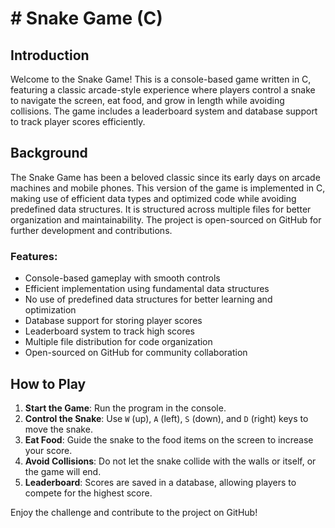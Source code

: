 # # Snake Game (C)

## Introduction
Welcome to the Snake Game! This is a console-based game written in C, featuring a classic arcade-style experience where players control a snake to navigate the screen, eat food, and grow in length while avoiding collisions. The game includes a leaderboard system and database support to track player scores efficiently.

## Background
The Snake Game has been a beloved classic since its early days on arcade machines and mobile phones. This version of the game is implemented in C, making use of efficient data types and optimized code while avoiding predefined data structures. It is structured across multiple files for better organization and maintainability. The project is open-sourced on GitHub for further development and contributions.

### Features:
- Console-based gameplay with smooth controls
- Efficient implementation using fundamental data structures
- No use of predefined data structures for better learning and optimization
- Database support for storing player scores
- Leaderboard system to track high scores
- Multiple file distribution for code organization
- Open-sourced on GitHub for community collaboration

## How to Play
1. **Start the Game**: Run the program in the console.
2. **Control the Snake**: Use `W` (up), `A` (left), `S` (down), and `D` (right) keys to move the snake.
3. **Eat Food**: Guide the snake to the food items on the screen to increase your score.
4. **Avoid Collisions**: Do not let the snake collide with the walls or itself, or the game will end.
5. **Leaderboard**: Scores are saved in a database, allowing players to compete for the highest score.

Enjoy the challenge and contribute to the project on GitHub!

